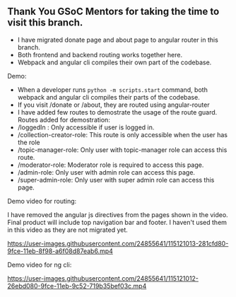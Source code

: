 ## Thank You GSoC Mentors for taking the time to visit this branch.

- I have migrated donate page and about page to angular router in this branch.
- Both frontend and backend routing works together here.
- Webpack and angular cli compiles their own part of the codebase.

Demo:
- When a developer runs `python -m scripts.start` command, both webpack and angular cli compiles their parts of the codebase.
- If you visit /donate or /about, they are routed using angular-router
- I have added few routes to demostrate the usage of the route guard.
Routes added for demostration: 
- /loggedIn : Only accessible if user is logged in.
- /collection-creator-role: This route is only accessible when the user has the role
- /topic-manager-role: Only user with topic-manager role can access this route.
- /moderator-role: Moderator role is required to access this page.
- /admin-role: Only user with admin role can access this page.
- /super-admin-role: Only user with super admin role can access this page.

Demo video for routing:

I have removed the angular js directives from the pages shown in the video.
Final product will include top navigation bar and footer. 
I haven't used them in this video as they are not migrated yet.

https://user-images.githubusercontent.com/24855641/115121013-281cfd80-9fce-11eb-8f98-a6f08d87eab6.mp4


Demo video for ng cli:

https://user-images.githubusercontent.com/24855641/115121012-26ebd080-9fce-11eb-9c52-719b35bef03c.mp4

